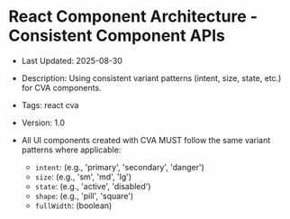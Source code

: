 # React Component Architecture - Consistent Component APIs
- Last Updated: 2025-08-30
- Description: Using consistent variant patterns (intent, size, state, etc.) for CVA components.
- Tags: react cva
- Version: 1.0


- All UI components created with CVA MUST follow the same variant patterns where applicable:
  - `intent`: (e.g., 'primary', 'secondary', 'danger')
  - `size`: (e.g., 'sm', 'md', 'lg')
  - `state`: (e.g., 'active', 'disabled')
  - `shape`: (e.g., 'pill', 'square')
  - `fullWidth`: (boolean)
